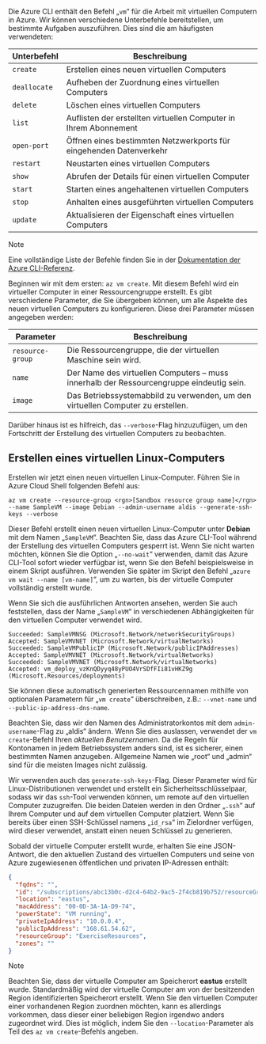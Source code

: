 Die Azure CLI enthält den Befehl „`vm`“ für die Arbeit mit virtuellen Computern in Azure. Wir können verschiedene Unterbefehle bereitstellen, um bestimmte Aufgaben auszuführen. Dies sind die am häufigsten verwendeten:

| Unterbefehl | Beschreibung |
|-------------|-------------|
| `create`    | Erstellen eines neuen virtuellen Computers |
| `deallocate` | Aufheben der Zuordnung eines virtuellen Computers |
| `delete` | Löschen eines virtuellen Computers |
| `list` | Auflisten der erstellten virtuellen Computer in Ihrem Abonnement |
| `open-port` | Öffnen eines bestimmten Netzwerkports für eingehenden Datenverkehr |
| `restart` | Neustarten eines virtuellen Computers |
| `show` | Abrufen der Details für einen virtuellen Computer |
| `start` | Starten eines angehaltenen virtuellen Computers |
| `stop` | Anhalten eines ausgeführten virtuellen Computers |
| `update` | Aktualisieren der Eigenschaft eines virtuellen Computers |

> [!NOTE]
> Eine vollständige Liste der Befehle finden Sie in der [Dokumentation der Azure CLI-Referenz](https://docs.microsoft.com/cli/azure/reference-index?view=azure-cli-latest).

Beginnen wir mit dem ersten: `az vm create`. Mit diesem Befehl wird ein virtueller Computer in einer Ressourcengruppe erstellt. Es gibt verschiedene Parameter, die Sie übergeben können, um alle Aspekte des neuen virtuellen Computers zu konfigurieren. Diese drei Parameter müssen angegeben werden:

| Parameter | Beschreibung |
|-----------|-------------|
| `resource-group` | Die Ressourcengruppe, die der virtuellen Maschine sein wird. |
| `name` | Der Name des virtuellen Computers – muss innerhalb der Ressourcengruppe eindeutig sein. |
| `image` | Das Betriebssystemabbild zu verwenden, um den virtuellen Computer zu erstellen. |

Darüber hinaus ist es hilfreich, das `--verbose`-Flag hinzuzufügen, um den Fortschritt der Erstellung des virtuellen Computers zu beobachten. 

## <a name="create-a-linux-virtual-machine"></a>Erstellen eines virtuellen Linux-Computers

Erstellen wir jetzt einen neuen virtuellen Linux-Computer. Führen Sie in Azure Cloud Shell folgenden Befehl aus:

```azurecli
az vm create --resource-group <rgn>[Sandbox resource group name]</rgn> --name SampleVM --image Debian --admin-username aldis --generate-ssh-keys --verbose 
```

Dieser Befehl erstellt einen neuen virtuellen Linux-Computer unter **Debian** mit dem Namen „`SampleVM`“. Beachten Sie, dass das Azure CLI-Tool während der Erstellung des virtuellen Computers gesperrt ist. Wenn Sie nicht warten möchten, können Sie die Option „`--no-wait`“ verwenden, damit das Azure CLI-Tool sofort wieder verfügbar ist, wenn Sie den Befehl beispielsweise in einem Skript ausführen. Verwenden Sie später im Skript den Befehl „`azure vm wait --name [vm-name]`“, um zu warten, bis der virtuelle Computer vollständig erstellt wurde.

Wenn Sie sich die ausführlichen Antworten ansehen, werden Sie auch feststellen, dass der Name „`SampleVM`“ in verschiedenen Abhängigkeiten für den virtuellen Computer verwendet wird.

```
Succeeded: SampleVMNSG (Microsoft.Network/networkSecurityGroups)
Accepted: SampleVMVNET (Microsoft.Network/virtualNetworks)
Succeeded: SampleVMPublicIP (Microsoft.Network/publicIPAddresses)
Accepted: SampleVMVNET (Microsoft.Network/virtualNetworks)
Succeeded: SampleVMVNET (Microsoft.Network/virtualNetworks)
Accepted: vm_deploy_vzKnQDyyq48yPUO4VrSDfFIi81vHKZ9g (Microsoft.Resources/deployments)
```

Sie können diese automatisch generierten Ressourcennamen mithilfe von optionalen Parametern für „`vm create`“ überschreiben, z.B.: `--vnet-name` und `--public-ip-address-dns-name`.

Beachten Sie, dass wir den Namen des Administratorkontos mit dem `admin-username`-Flag zu „aldis“ ändern. Wenn Sie dies auslassen, verwendet der `vm create`-Befehl Ihren _aktuellen Benutzernamen_. Da die Regeln für Kontonamen in jedem Betriebssystem anders sind, ist es sicherer, einen bestimmten Namen anzugeben. Allgemeine Namen wie „root“ und „admin“ sind für die meisten Images nicht zulässig.

Wir verwenden auch das `generate-ssh-keys`-Flag. Dieser Parameter wird für Linux-Distributionen verwendet und erstellt ein Sicherheitsschlüsselpaar, sodass wir das `ssh`-Tool verwenden können, um remote auf den virtuellen Computer zuzugreifen. Die beiden Dateien werden in den Ordner „`.ssh`“ auf Ihrem Computer und auf dem virtuellen Computer platziert. Wenn Sie bereits über einen SSH-Schlüssel namens „`id_rsa`“ im Zielordner verfügen, wird dieser verwendet, anstatt einen neuen Schlüssel zu generieren.

Sobald der virtuelle Computer erstellt wurde, erhalten Sie eine JSON-Antwort, die den aktuellen Zustand des virtuellen Computers und seine von Azure zugewiesenen öffentlichen und privaten IP-Adressen enthält:

<!-- TODO: find out the default location! -->

```json
{
  "fqdns": "",
  "id": "/subscriptions/abc13b0c-d2c4-64b2-9ac5-2f4cb819b752/resourceGroups/ExerciseResources/providers/Microsoft.Compute/virtualMachines/SampleVM",
  "location": "eastus",
  "macAddress": "00-0D-3A-1A-D9-74",
  "powerState": "VM running",
  "privateIpAddress": "10.0.0.4",
  "publicIpAddress": "168.61.54.62",
  "resourceGroup": "ExerciseResources",
  "zones": ""
}
```

<!-- TODO: find out the default location! -->

> [!NOTE]
> Beachten Sie, dass der virtuelle Computer am Speicherort **eastus** erstellt wurde. Standardmäßig wird der virtuelle Computer am von der besitzenden Region identifizierten Speicherort erstellt. Wenn Sie den virtuellen Computer einer vorhandenen Region zuordnen möchten, kann es allerdings vorkommen, dass dieser einer beliebigen Region irgendwo anders zugeordnet wird. Dies ist möglich, indem Sie den `--location`-Parameter als Teil des `az vm create`-Befehls angeben.